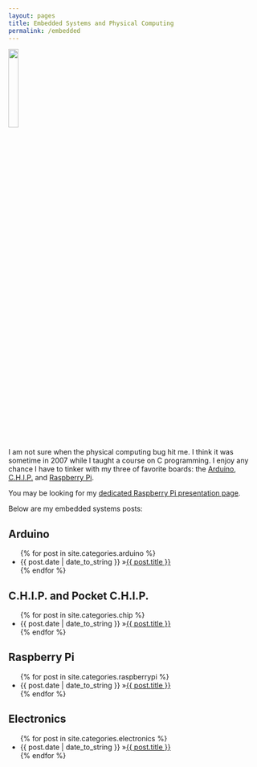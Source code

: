 ```yaml
---
layout: pages
title: Embedded Systems and Physical Computing
permalink: /embedded
---
```


<img class="category" src="http://www.stevencombs.com/images/design/embedded.svg" width="20%" />

I am not sure when the physical computing bug hit me. I think it was sometime in 2007 while I taught a course on C programming. I enjoy any chance I have to tinker with my three of favorite boards: the [Arduino](http://www.arduino.cc/), [C.H.I.P.](http://www.getchip.com) and [Raspberry Pi](http://www.raspberrypi.org/).

You may be looking for my [dedicated Raspberry Pi presentation page](http://www.stevencombs.com/raspberrypi.html).

Below are my embedded systems posts:

## Arduino
<ul id="blog-posts" class="posts">
{% for post in site.categories.arduino %}
    <li><span>{{ post.date | date_to_string }} &raquo;</span><a href="{{ post.url }}">{{ post.title }}</a></li>
{% endfor %}
</ul>

## C.H.I.P. and Pocket C.H.I.P.
<ul id="blog-posts" class="posts">
{% for post in site.categories.chip %}
    <li><span>{{ post.date | date_to_string }} &raquo;</span><a href="{{ post.url }}">{{ post.title }}</a></li>
{% endfor %}
</ul>

## Raspberry Pi
<ul id="blog-posts" class="posts">
{% for post in site.categories.raspberrypi %}
    <li><span>{{ post.date | date_to_string }} &raquo;</span><a href="{{ post.url }}">{{ post.title }}</a></li>
{% endfor %}
</ul>

## Electronics

<ul id="blog-posts" class="posts">
{% for post in site.categories.electronics %}
    <li><span>{{ post.date | date_to_string }} &raquo;</span><a href="{{ post.url }}">{{ post.title }}</a></li>
{% endfor %}
</ul>
